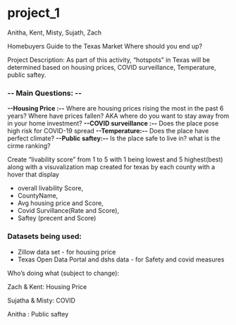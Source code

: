 # project_1
Anitha, Kent, Misty, Sujath, Zach

Homebuyers Guide to the Texas Market
Where should you end up?

Project Description: As part of this activity, “hotspots” in Texas will be determined based on housing prices, COVID surveillance, Temperature, public saftey.

### **-- Main Questions: --**

**--Housing Price :--** Where are housing prices rising the most in the past 6 years? Where have prices fallen? AKA where do you want to stay away from in your home investment?
**--COVID surveillance :--** Does the place pose high risk for COVID-19 spread
**--Temperature:--** Does the place have perfect climate?
**--Public saftey:--** Is the place safe to live in? what is the cirme ranking?

Create “livability score” from 1 to 5 with 1 being lowest and 5 highest(best) along with a  visuvalization map created for texas by each county with a hover that display 
  * overall livability Score,
  * CountyName, 
  * Avg housing price and Score, 
  * Covid Survillance(Rate and Score), 
  * Saftey (precent and Score)

### Datasets being used:
  * Zillow data set - for housing price
  * Texas Open Data Portal and dshs data - for Safety and covid measures

Who’s doing what (subject to change):

Zach & Kent: Housing Price

Sujatha & Misty: COVID

Anitha : Public saftey
